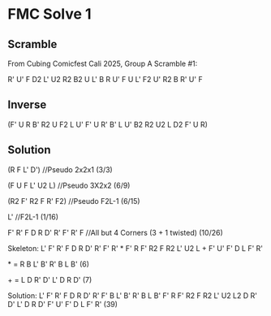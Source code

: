 # FMC Solve 1

## Scramble

From Cubing Comicfest Cali 2025, Group A Scramble #1:

R' U' F D2 L' U2 R2 B2 U L' B R U' F U L' F2 U' R2 B R' U' F

## Inverse

(F' U R B' R2 U F2 L U' F' U R' B' L U' B2 R2 U2 L D2 F' U R)

## Solution

(R F L' D') //Pseudo 2x2x1 (3/3)

(F U F L' U2 L) //Pseudo 3X2x2 (6/9)

(R2 F' R2 F R' F2) //Pseudo F2L-1 (6/15)

L' //F2L-1 (1/16)

F' R' F D R D' R' F' R' F //All but 4 Corners (3 + 1 twisted) (10/26)

Skeleton: L' F' R' F D R D' R' F' R' * F' R F' R2 F R2 L' U2 L + F' U' F' D L F' R'

\* = R B L' B' R' B L B' (6)

\+ = L D R' D' L' D R D' (7)

Solution: L' F' R' F D R D' R' F' B L' B' R' B L B' F' R F' R2 F R2 L' U2 L2 D R' D' L' D R D' F' U' F' D L F' R' (39)
